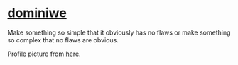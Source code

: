# [dominiwe](https://github.com/dominiwe)

Make something so simple that it obviously has no flaws or make something so complex that no flaws are obvious.

Profile picture from [here](https://www.lexaloffle.com/pico-8.php).
